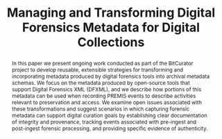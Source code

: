 ---
abstract: In this paper we present ongoing work conducted as part of the BitCurator
  project to develop reusable, extensible strategies for transforming and incorporating
  metadata produced by digital forensics tools into archival metadata schemas. We
  focus on the metadata produced by open-source tools that support Digital Forensics
  XML (DFXML), and we describe how portions of this metadata can be used when recording
  PREMIS events to describe activities relevant to preservation and access. We examine
  open issues associated with these transformations and suggest scenarios in which
  capturing forensic metadata can support digital curation goals by establishing clear
  documentation of integrity and provenance, tracking events associated with pre-ingest
  and post-ingest forensic processing, and providing specific evidence of authenticity.
creators:
- Woods, Kam
- Chassanoff, Alexandra
- A. Lee, Christopher
date: null
document_url: https://services.phaidra.univie.ac.at/api/object/o:378044/download
grand_parent: iPRES
institutions: []
keywords:
- digital forensics
- disk imaging
- preservation metadata
- dfxml
- interoperability
- bitcurator
- lisbon
landing_page_url: https://phaidra.univie.ac.at/o:378044
language: eng
layout: publication
license: CC BY-SA 2.0 AT
notes_url: null
parent: iPRES 2013
publication_type: paper
size: 902869
slides_url: null
source_name: iPRES
stream_url: null
title: Managing and Transforming Digital Forensics Metadata for Digital Collections
year: 2013
---